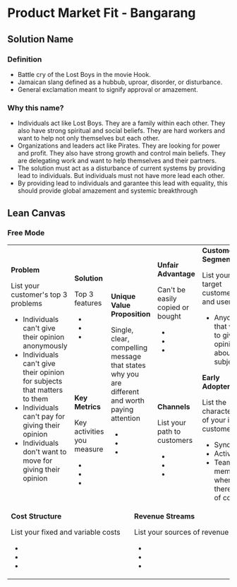 # Product Market Fit - Bangarang
## Solution Name
### Definition
- Battle cry of the Lost Boys in the movie Hook.
- Jamaican slang defined as a hubbub, uproar, disorder, or disturbance.
- General exclamation meant to signify approval or amazement.

### Why this name?
- Individuals act like Lost Boys. They are a family within each other. They also have strong spiritual and social beliefs. They are hard workers and want to help not only themselves but each other.
- Organizations and leaders act like Pirates. They are looking for power and profit. They also have strong growth and control main beliefs. They are delegating work and want to help themselves and their partners.
- The solution must act as a disturbance of current systems by providing lead to individuals. But individuals must not have more lead each other.
- By providing lead to individuals and garantee this lead with equality, this should provide global amazement and systemic breakthrough

## Lean Canvas
### Free Mode

<table>
  <tr>
    <td rowspan="2">
      <b>Problem</b>
      <p>List your customer's top 3 problems</p>
      <ul>
            <li>Individuals can't give their opinion anonymously</li>
            <li>Individuals can't give their opinion for subjects that matters to them</li>
            <li>Individuals can't pay for giving their opinion</li>
            <li>Individuals don't want to move for giving their opinion</li>
        </ul>
    </td>
    <td>
      <b>Solution</b>
      <p>Top 3 features</p>
      <ul>
            <li></li>
            <li></li>
            <li></li>
      </ul>
    </td>
    <td rowspan="2" colspan="2">
      <b>Unique Value Proposition</b>
      <p>Single, clear, compelling message that states why you are different and worth paying attention</p>
      <ul>
            <li></li>
            <li></li>
            <li></li>
      </ul>
    </td>
    <td>
        <b>Unfair Advantage</b>
        <p>Can't be easily copied or bought</P>
        <ul>
            <li></li>
            <li></li>
            <li></li>
        </ul>
    </td>
    <td rowspan="2">
        <b>Customer Segments</b>
        <p>List your target customers and users</p>
        <ul>
            <li>Anyone that want to give his opinion about a subject</li>
        </ul>
        <b>Early Adopters</b>
        <p>List the characteristics of your ideal customers</p>
        <ul>
            <li>Syndicates</li>
            <li>Activits</li>
            <li>Team members where there is lot of control</li>
        </ul>
    </td>
  </tr>
  <tr>
    <td>
      <b>Key Metrics</b>
      <p>Key activities you measure</p>
      <ul>
          <li></li>
          <li></li>
          <li></li>
      </ul>
    </td>
    <td>
      <b>Channels</b>
      <p>List your path to customers</p>
      <ul>
          <li></li>
          <li></li>
          <li></li>
      </ul>
    </td>
  </tr>
  <tr>
    <td colspan="3">
      <b>Cost Structure</b>
      <p>List your fixed and variable costs</p>
      <ul>
          <li></li>
          <li></li>
          <li></li>
      </ul>
    </td>
    <td colspan="3">
      <b>Revenue Streams</b>
      <p>List your sources of revenue</p>
      <ul>
          <li></li>
          <li></li>
          <li></li>
      </ul>
    </td>
  </tr>
</table>